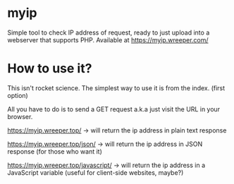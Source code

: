 # myip
Simple tool to check IP address of request, ready to just upload into a webserver that supports PHP. Available at https://myip.wreeper.com/
# How to use it?
This isn't rocket science. The simplest way to use it is from the index. (first option)

All you have to do is to send a GET request a.k.a just visit the URL in your browser.

https://myip.wreeper.top/ -> will return the ip address in plain text response

https://myip.wreeper.top/json/ -> will return the ip address in JSON response (for those who want it)

https://myip.wreeper.top/javascript/ -> will return the ip address in a JavaScript variable (useful for client-side websites, maybe?)
